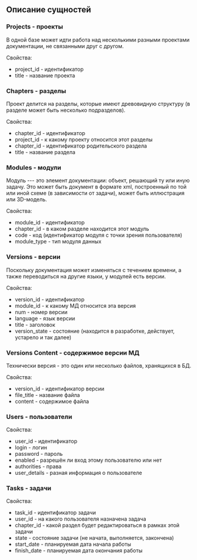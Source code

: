 ## Описание сущностей

### Projects - проекты

В одной базе может идти работа над несколькими разными проектами документации, не связанными друг с другом.

Свойства:

- project_id - идентификатор
- title - название проекта

### Chapters - разделы

Проект делится на разделы, которые имеют древовидную структуру (в разделе может быть несколько подразделов).

Свойства:

- chapter_id - идентификатор
- project_id - к какому проекту относится этот разделы
- chapter_id - идентификатор родительского раздела 
- title - название раздела

### Modules - модули

Модуль --- это элемент документации: объект, решающий ту или иную задачу. Это может быть документ в формате xml, построенный по той или иной схеме (в зависимости от задачи), может быть иллюстрация или 3D-модель.

Свойства:

- module_id - идентификатор
- chapter_id - в каком разделе находится этот модуль
- code - код (идентификатор модуля с точки зрения пользователя)
- module_type - тип модуля данных

### Versions - версии

Поскольку документация может изменяться с течением времени, а также переводиться на другие языки, у модулей есть версии.

Свойства:

- version_id - идентификатор
- module_id - к какому МД относится эта версия
- num - номер версии
- language - язык версии
- title - заголовок 
- version_state - состояние (находится в разработке, действует, устарело и так далее)

### Versions Content - содержимое версии МД

Технически версия - это один или несколько файлов, хранящихся в БД.

Свойства:

- version_id - идентификатор версии
- file_title - название файла
- content - содержимое файла

### Users - пользователи

Свойства:

- user_id - идентификатор
- login - логин
- password - пароль
- enabled - разрешён ли вход этому пользователю или нет
- authorities - права
- user_details - разная информация о пользователе

### Tasks - задачи

Свойства:

- task_id - идентификатор задачи
- user_id - на какого пользователя назначена задача
- chapter_id - какой раздел будет редактироваться в рамках этой задачи
- state - состояние задачи (не начата, выполняется, закончена)
- start_date - планируемая дата начала работы
- finish_date - планируемая дата окончания работы
